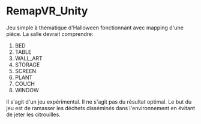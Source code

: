 # RemapVR_Unity
Jeu simple à thématique d'Halloween fonctionnant avec mapping d'une pièce. La salle devrait comprendre: 
  1. BED 
  2. TABLE
  3. WALL_ART
  4. STORAGE
  5. SCREEN
  6. PLANT
  7. COUCH
  8. WINDOW

Il s'agit d'un jeu expérimental. Il ne s'agit pas du résultat optimal.
Le but du jeu est de ramasser les déchets disséminés dans l'environnement en évitant de jeter les citrouilles.
